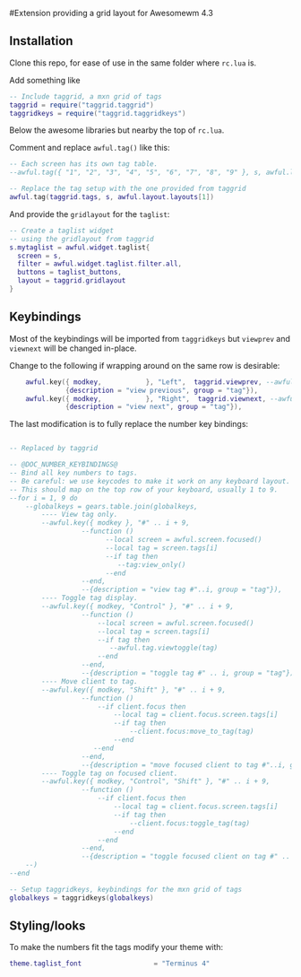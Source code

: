 #Extension providing a grid layout for Awesomewm 4.3


## Installation

Clone this repo, for ease of use in the same folder where `rc.lua` is.

Add something like 

``` lua
-- Include taggrid, a mxn grid of tags
taggrid = require("taggrid.taggrid")
taggridkeys = require("taggrid.taggridkeys")
```

Below the awesome libraries but nearby the top of `rc.lua`.


Comment and replace `awful.tag()` like this:

``` lua
-- Each screen has its own tag table.
--awful.tag({ "1", "2", "3", "4", "5", "6", "7", "8", "9" }, s, awful.layout.layouts[1])

-- Replace the tag setup with the one provided from taggrid
awful.tag(taggrid.tags, s, awful.layout.layouts[1])
```

And provide the `gridlayout` for the `taglist`:
``` lua
-- Create a taglist widget
-- using the gridlayout from taggrid
s.mytaglist = awful.widget.taglist{
  screen = s,
  filter = awful.widget.taglist.filter.all,
  buttons = taglist_buttons,
  layout = taggrid.gridlayout
}
```

## Keybindings

Most of the keybindings will be imported from `taggridkeys` but `viewprev` and  `viewnext`
will be changed in-place.

Change to the following if wrapping around on the same row is desirable:
``` lua
    awful.key({ modkey,           }, "Left",  taggrid.viewprev, --awful.tag.viewprev
              {description = "view previous", group = "tag"}),
    awful.key({ modkey,           }, "Right",  taggrid.viewnext, --awful.tag.viewnext
              {description = "view next", group = "tag"}),
```

The last modification is to fully replace the number key bindings:

``` lua

-- Replaced by taggrid

-- @DOC_NUMBER_KEYBINDINGS@
-- Bind all key numbers to tags.
-- Be careful: we use keycodes to make it work on any keyboard layout.
-- This should map on the top row of your keyboard, usually 1 to 9.
--for i = 1, 9 do
    --globalkeys = gears.table.join(globalkeys,
        ---- View tag only.
        --awful.key({ modkey }, "#" .. i + 9,
                  --function ()
                        --local screen = awful.screen.focused()
                        --local tag = screen.tags[i]
                        --if tag then
                           --tag:view_only()
                        --end
                  --end,
                  --{description = "view tag #"..i, group = "tag"}),
        ---- Toggle tag display.
        --awful.key({ modkey, "Control" }, "#" .. i + 9,
                  --function ()
                      --local screen = awful.screen.focused()
                      --local tag = screen.tags[i]
                      --if tag then
                         --awful.tag.viewtoggle(tag)
                      --end
                  --end,
                  --{description = "toggle tag #" .. i, group = "tag"}),
        ---- Move client to tag.
        --awful.key({ modkey, "Shift" }, "#" .. i + 9,
                  --function ()
                      --if client.focus then
                          --local tag = client.focus.screen.tags[i]
                          --if tag then
                              --client.focus:move_to_tag(tag)
                          --end
                     --end
                  --end,
                  --{description = "move focused client to tag #"..i, group = "tag"}),
        ---- Toggle tag on focused client.
        --awful.key({ modkey, "Control", "Shift" }, "#" .. i + 9,
                  --function ()
                      --if client.focus then
                          --local tag = client.focus.screen.tags[i]
                          --if tag then
                              --client.focus:toggle_tag(tag)
                          --end
                      --end
                  --end,
                  --{description = "toggle focused client on tag #" .. i, group = "tag"})
    --)
--end

-- Setup taggridkeys, keybindings for the mxn grid of tags
globalkeys = taggridkeys(globalkeys)
```

## Styling/looks

To make the numbers fit the tags modify your theme with:

``` lua
theme.taglist_font                  = "Terminus 4"
```

